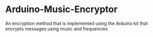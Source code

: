 # Arduino-Music-Encryptor
An encryption method that is implemented using the Arduino kit that encrypts messages using music and frequencies
